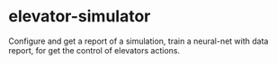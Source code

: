 # elevator-simulator
Configure and get a report of a simulation, train a neural-net with data report, for get the control of elevators actions. 
